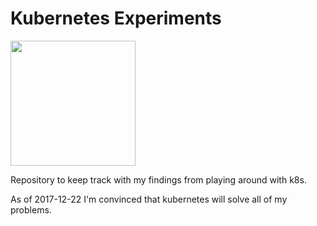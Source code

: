Kubernetes Experiments
======================

<div>
<img src="https://cdn.rawgit.com/kubernetes/kubernetes/13c80a99/logo/logo.svg" width="200">
</div>

Repository to keep track with my findings from playing around with k8s.

As of 2017-12-22 I'm convinced that kubernetes will solve all of my problems.

